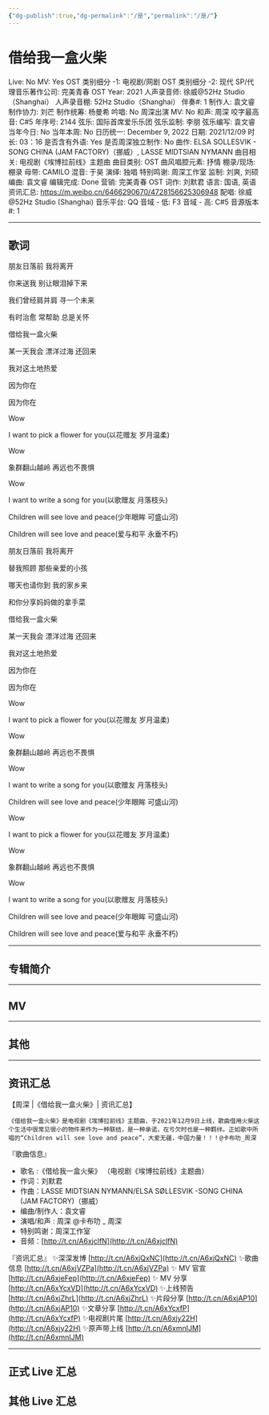 ```yaml
---
{"dg-publish":true,"dg-permalink":"/是","permalink":"/是/"}
---
```



# 借给我一盒火柴

Live: No
MV: Yes
OST 类别细分 -1: 电视剧/网剧
OST 类别细分 -2: 现代
SP/代理音乐著作公司: 完美青春 OST
Year: 2021
人声录音师: 徐威@52Hz Studio（Shanghai）
人声录音棚: 52Hz Studio（Shanghai）
伴奏#: 1
制作人: 袁文睿
制作协力: 刘芒
制作统筹: 杨曼希
吟唱: No
周深出演 MV: No
和声: 周深
咬字最高音: C#5
年序号: 2144
弦乐: 国际首席爱乐乐团
弦乐监制: 李朋
弦乐编写: 袁文睿
当年今日: No
当年本周: No
日历统一: December 9, 2022
日期: 2021/12/09
时长: 03：16
是否含有外语: Yes
是否周深独立制作: No
曲作: ELSA SOLLESVIK - SONG CHINA (JAM FACTORY)（挪威）, LASSE MIDTSIAN NYMANN
曲目相关: 电视剧《埃博拉前线》主题曲
曲目类别: OST
曲风唱腔元素: 抒情
棚录/现场: 棚录
母带: CAMILO
混音: 于昊
演绎: 独唱
特别鸣谢: 周深工作室
监制: 刘爽, 刘硕
编曲: 袁文睿
编辑完成: Done
营销: 完美青春 OST
词作: 刘默君
语言: 国语, 英语
资讯汇总: https://m.weibo.cn/6466290670/4728156625306948
配唱: 徐威@52Hz Studio (Shanghai)
音乐平台: QQ
音域 - 低: F3
音域 - 高: C#5
音源版本#: 1

---

## 歌词

朋友日落前 我将离开

你来送我 别让眼泪掉下来

我们曾经肩并肩 寻一个未来

有时治愈 常帮助 总是关怀

借给我一盒火柴

某一天我会 漂洋过海 还回来

我对这土地热爱

因为你在

因为你在

Wow

I want to pick a flower for you(以花赠友 岁月温柔)

Wow

象群翻山越岭 再远也不畏惧

Wow

I want to write a song for you(以歌赠友 月落枝头)

Children will see love and peace(少年眼眸 可盛山河)

Children will see love and peace(爱与和平 永垂不朽)

朋友日落前 我将离开

替我照顾 那些亲爱的小孩

哪天也请你到 我的家乡来

和你分享妈妈做的拿手菜

借给我一盒火柴

某一天我会 漂洋过海 还回来

我对这土地热爱

因为你在

因为你在

Wow

I want to pick a flower for you(以花赠友 岁月温柔)

Wow

象群翻山越岭 再远也不畏惧

Wow

I want to write a song for you(以歌赠友 月落枝头)

Children will see love and peace(少年眼眸 可盛山河)

Wow

I want to pick a flower for you(以花赠友 岁月温柔)

Wow

象群翻山越岭 再远也不畏惧

Wow

I want to write a song for you(以歌赠友 月落枝头)

Children will see love and peace(少年眼眸 可盛山河)

Children will see love and peace(爱与和平 永垂不朽)

---

## 专辑简介

---

## MV

---

## 其他

---

## 资讯汇总

【周深 |《借给我一盒火柴》| 资讯汇总】

    《借给我一盒火柴》是电视剧《埃博拉前线》主题曲，于2021年12月9日上线，歌曲借用火柴这个生活中很常见很小的物件来作为一种联结，是一种承诺，在亏欠时也是一种羁绊。正如歌中所唱的“Children will see love and peace”，大爱无疆，中国力量！！！@卡布叻_周深

『歌曲信息』

- 歌名 :《借给我一盒火柴》
（电视剧《埃博拉前线》主题曲）
- 作词：刘默君
- 作曲：LASSE MIDTSIAN NYMANN/ELSA SØLLESVIK -SONG CHINA (JAM FACTORY)（挪威）
- 编曲/制作人：袁文睿
- 演唱/和声 : 周深 @卡布叻 _ 周深
- 特别鸣谢：周深工作室
- 音频：[http://t.cn/A6xjclfN](http://t.cn/A6xjclfN)

『资讯汇总』
✨深深发博 [http://t.cn/A6xjQxNC](http://t.cn/A6xjQxNC)
✨歌曲信息 [http://t.cn/A6xjVZPa](http://t.cn/A6xjVZPa)
✨ MV 官宣 [http://t.cn/A6xjeFep](http://t.cn/A6xjeFep)
✨ MV 分享 [http://t.cn/A6xYcxVD](http://t.cn/A6xYcxVD)
✨上线预告 [http://t.cn/A6xjZhrL](http://t.cn/A6xjZhrL)
✨片段分享 [http://t.cn/A6xjAP10](http://t.cn/A6xjAP10)
✨文章分享 [http://t.cn/A6xYcxfP](http://t.cn/A6xYcxfP)
✨电视剧片尾 [http://t.cn/A6xjy22H](http://t.cn/A6xjy22H)
✨原声带上线 [http://t.cn/A6xmnIJM](http://t.cn/A6xmnIJM)

---

## 正式 Live 汇总

## 其他 Live 汇总
